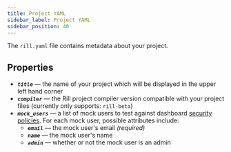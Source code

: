 ```yaml
---
title: Project YAML
sidebar_label: Project YAML
sidebar_position: 40
---
```


The `rill.yaml` file contains metadata about your project.

## Properties

- _**`title`**_ — the name of your project which will be displayed in the upper left hand corner
- _**`compiler`**_ — the Rill project compiler version compatible with your project files (currently only supports: `rill-beta`)
- _**`mock_users`**_ — a list of mock users to test against dashboard [security policies](../../develop/security). For each mock user, possible attributes include:
  - _**`email`**_ — the mock user's email _(required)_
  - _**`name`**_ — the mock user's name
  - _**`admin`**_ — whether or not the mock user is an admin